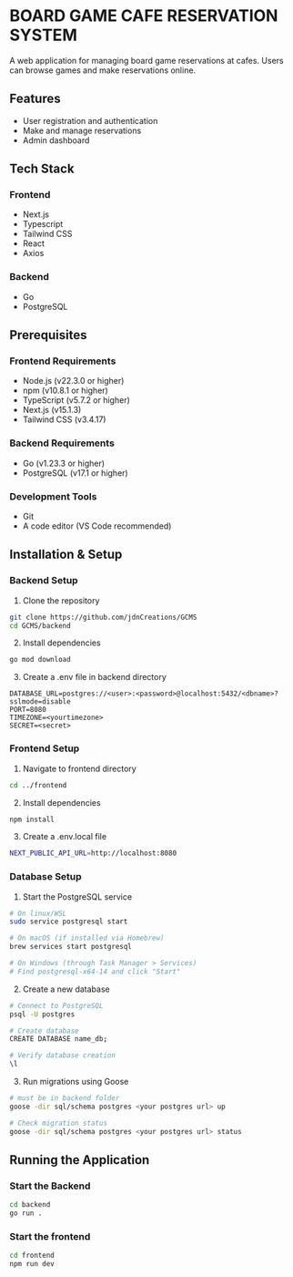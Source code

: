 # BOARD GAME CAFE RESERVATION SYSTEM

A web application for managing board game reservations at cafes. Users can browse games and make reservations online.

## Features

- User registration and authentication
- Make and manage reservations
- Admin dashboard

## Tech Stack

### Frontend

- Next.js
- Typescript
- Tailwind CSS
- React
- Axios

### Backend

- Go
- PostgreSQL

## Prerequisites

### Frontend Requirements

- Node.js (v22.3.0 or higher)
- npm (v10.8.1 or higher)
- TypeScript (v5.7.2 or higher)
- Next.js (v15.1.3)
- Tailwind CSS (v3.4.17)

### Backend Requirements

- Go (v1.23.3 or higher)
- PostgreSQL (v17.1 or higher)

### Development Tools

- Git
- A code editor (VS Code recommended)

## Installation & Setup

### Backend Setup

1. Clone the repository

```bash
git clone https://github.com/jdnCreations/GCMS
cd GCMS/backend
```

2. Install dependencies

```bash
go mod download
```

3. Create a .env file in backend directory

```
DATABASE_URL=postgres://<user>:<password>@localhost:5432/<dbname>?sslmode=disable
PORT=8080
TIMEZONE=<yourtimezone>
SECRET=<secret>
```

### Frontend Setup

1. Navigate to frontend directory

```bash
cd ../frontend
```

2. Install dependencies

```bash
npm install
```

3. Create a .env.local file

```bash
NEXT_PUBLIC_API_URL=http://localhost:8080
```

### Database Setup

1. Start the PostgreSQL service

```bash
# On linux/WSL
sudo service postgresql start

# On macOS (if installed via Homebrew)
brew services start postgresql

# On Windows (through Task Manager > Services)
# Find postgresql-x64-14 and click "Start"
```

2. Create a new database

```bash
# Connect to PostgreSQL
psql -U postgres

# Create database
CREATE DATABASE name_db;

# Verify database creation
\l
```

3. Run migrations using Goose

```bash
# must be in backend folder
goose -dir sql/schema postgres <your postgres url> up

# Check migration status
goose -dir sql/schema postgres <your postgres url> status
```

## Running the Application

### Start the Backend

```bash
cd backend
go run .
```

### Start the frontend

```bash
cd frontend
npm run dev
```
